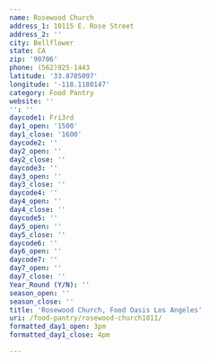 ```yaml
---
name: Rosewood Church
address_1: 10115 E. Rose Street
address_2: ''
city: Bellflower
state: CA
zip: '90706'
phone: (562)925-1443
latitude: '33.8705097'
longitude: '-118.1180147'
category: Food Pantry
website: ''
'': ''
daycode1: Fri3rd
day1_open: '1500'
day1_close: '1600'
daycode2: ''
day2_open: ''
day2_close: ''
daycode3: ''
day3_open: ''
day3_close: ''
daycode4: ''
day4_open: ''
day4_close: ''
daycode5: ''
day5_open: ''
day5_close: ''
daycode6: ''
day6_open: ''
daycode7: ''
day7_open: ''
day7_close: ''
Year_Round (Y/N): ''
season_open: ''
season_close: ''
title: 'Rosewood Church, Food Oasis Los Angeles'
uri: /food-pantry/rosewood-church1011/
formatted_day1_open: 3pm
formatted_day1_close: 4pm

---
```

